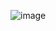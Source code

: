 ![image](https://github.com/O-Danylchuk/Paradigms_lab3/assets/145114504/198474f1-3c99-4a27-94ff-9461230d7421)
